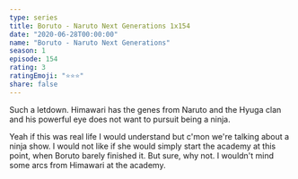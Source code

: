 ```yaml
---
type: series
title: Boruto - Naruto Next Generations 1x154
date: "2020-06-28T00:00:00"
name: "Boruto - Naruto Next Generations"
season: 1
episode: 154
rating: 3
ratingEmoji: "⭐️⭐️⭐️"
share: false
---
```


Such a letdown. Himawari has the genes from Naruto and the Hyuga clan and his powerful eye does not want to pursuit being a ninja.

Yeah if this was real life I would understand but c'mon we're talking about a ninja show. I would not like if she would simply start the academy at this point, when Boruto barely finished it. But sure, why not. I wouldn't mind some arcs from Himawari at the academy.
